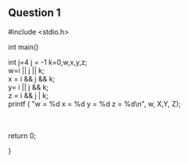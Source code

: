 ## Question 1 <br/>

#include <stdio.h> <br/>

int main()<br/>

int j=4 j = -1 k=0,w,x,y,z;<br/>
w=i || j || k;<br/>
x = i && j && k;<br/>
y= i || j && k;<br/>
z = i && j | k;<br/>
printf ( "w = %d x = %d y = %d z = %d\n", w, X,Y, Z);<br/>
<br/>
<br/>

return 0;<br/>

}<br/>

